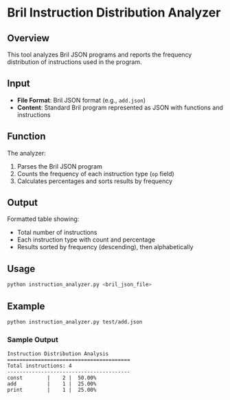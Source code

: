 # Bril Instruction Distribution Analyzer

## Overview
This tool analyzes Bril JSON programs and reports the frequency distribution of instructions used in the program.

## Input
- **File Format**: Bril JSON format (e.g., `add.json`)
- **Content**: Standard Bril program represented as JSON with functions and instructions

## Function
The analyzer:
1. Parses the Bril JSON program
2. Counts the frequency of each instruction type (`op` field)
3. Calculates percentages and sorts results by frequency

## Output
Formatted table showing:
- Total number of instructions
- Each instruction type with count and percentage
- Results sorted by frequency (descending), then alphabetically

## Usage
```bash
python instruction_analyzer.py <bril_json_file>
```

## Example
```bash
python instruction_analyzer.py test/add.json
```

### Sample Output
```
Instruction Distribution Analysis
========================================
Total instructions: 4
----------------------------------------
const        |    2 |  50.00%
add          |    1 |  25.00%
print        |    1 |  25.00%
```